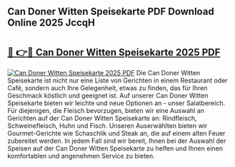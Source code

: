 ## Can Doner Witten Speisekarte PDF Download Online 2025 JccqH

# <h2><a href="http://gccagf.nevu.top/?p=Can+Doner+Witten+Speisekarte">🔗 👉🔴 Can Doner Witten Speisekarte 2025 PDF</a></h2>

[![Can Doner Witten Speisekarte 2025 PDF](https://i.imgur.com/dBaPXMq.png)](http://gccagf.nevu.top/?p=Can+Doner+Witten+Speisekarte)
Die Can Doner Witten Speisekarte ist nicht nur eine Liste von Gerichten in einem Restaurant oder Café, sondern auch Ihre Gelegenheit, etwas zu finden, das für Ihren Geschmack köstlich und geeignet ist. Auf unserer Can Doner Witten Speisekarte bieten wir leichte und neue Optionen an - unser Salatbereich. Für diejenigen, die Fleisch bevorzugen, bieten wir eine Auswahl an Gerichten auf der Can Doner Witten Speisekarte an: Rindfleisch, Schweinefleisch, Huhn und Fisch. Unseren Auserwählten bieten wir Gourmet-Gerichte wie Schaschlik und Steak an, die auf einem alten Feuer zubereitet werden. In jedem Fall sind wir bereit, Ihnen bei der Auswahl der Speisen auf der Can Doner Witten Speisekarte zu helfen und Ihnen einen komfortablen und angenehmen Service zu bieten.
